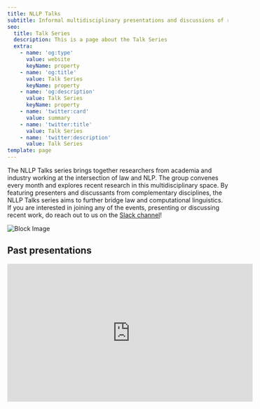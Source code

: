 ```yaml
---
title: NLLP Talks 
subtitle: Informal multidisciplinary presentations and discussions of recent work 
seo:
  title: Talk Series
  description: This is a page about the Talk Series
  extra:
    - name: 'og:type'
      value: website
      keyName: property
    - name: 'og:title'
      value: Talk Series
      keyName: property
    - name: 'og:description'
      value: Talk Series
      keyName: property
    - name: 'twitter:card'
      value: summary
    - name: 'twitter:title'
      value: Talk Series
    - name: 'twitter:description'
      value: Talk Series
template: page
---
```


The NLLP Talks series brings together researchers from academia and industry working at the intersection of law and NLP. The group convenes every month and explores recent research in this multidisciplinary space. By featuring presenters and discussants from complementary disciplines, the NLLP Talks series aims to further bridge law and computational linguistics. If you are interested in joining any of the events, presenting or discussing recent work, do reach out to us on the [Slack channel](https://join.slack.com/t/nllp/shared_invite/zt-qrjzyncj-5Rq4AXnMKQVLkwWSQknRHw)! 

![Block Image](/images/talks.png)



## Past presentations

<iframe width="560" height="315" src="https://www.youtube.com/embed/AWyuI065o2I" title="YouTube video player" frameborder="0" allow="accelerometer; autoplay; clipboard-write; encrypted-media; gyroscope; picture-in-picture" allowfullscreen></iframe>
